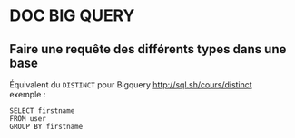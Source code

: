 # DOC BIG QUERY

## Faire une requête des différents types dans une base
Équivalent du `DISTINCT` pour Bigquery http://sql.sh/cours/distinct   
exemple : 

```
SELECT firstname  
FROM user
GROUP BY firstname
```
